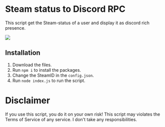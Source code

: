 # Steam status to Discord RPC
This script get the Steam-status of a user and display it as discord rich presence.

![](https://cdn.discordapp.com/attachments/1018129353328037948/1074765797790056458/steamtodiscord.png)

## Installation

1. Download the files.
2. Run ``npm i`` to install the packages.
3. Change the SteamID in the ``config.json``.
4. Run ``node index.js`` to run the script.

# Disclaimer
If you use this script, you do it on your own risk!
This script may violates the Terms of Service of any service. I don't take any responsibilities.
